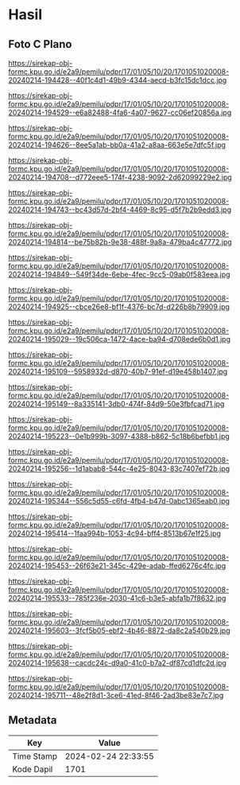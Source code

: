 # Hasil

## Foto C Plano

https://sirekap-obj-formc.kpu.go.id/e2a9/pemilu/pdpr/17/01/05/10/20/1701051020008-20240214-194428--40f1c4d1-49b9-4344-aecd-b3fc15dc1dcc.jpg

https://sirekap-obj-formc.kpu.go.id/e2a9/pemilu/pdpr/17/01/05/10/20/1701051020008-20240214-194529--e6a82488-4fa6-4a07-9627-cc06ef20856a.jpg

https://sirekap-obj-formc.kpu.go.id/e2a9/pemilu/pdpr/17/01/05/10/20/1701051020008-20240214-194626--8ee5a1ab-bb0a-41a2-a8aa-663e5e7dfc5f.jpg

https://sirekap-obj-formc.kpu.go.id/e2a9/pemilu/pdpr/17/01/05/10/20/1701051020008-20240214-194708--d772eee5-174f-4238-9092-2d62099229e2.jpg

https://sirekap-obj-formc.kpu.go.id/e2a9/pemilu/pdpr/17/01/05/10/20/1701051020008-20240214-194743--bc43d57d-2bf4-4469-8c95-d5f7b2b9edd3.jpg

https://sirekap-obj-formc.kpu.go.id/e2a9/pemilu/pdpr/17/01/05/10/20/1701051020008-20240214-194814--be75b82b-9e38-488f-9a8a-479ba4c47772.jpg

https://sirekap-obj-formc.kpu.go.id/e2a9/pemilu/pdpr/17/01/05/10/20/1701051020008-20240214-194849--549f34de-6ebe-4fec-9cc5-09ab0f583eea.jpg

https://sirekap-obj-formc.kpu.go.id/e2a9/pemilu/pdpr/17/01/05/10/20/1701051020008-20240214-194925--cbce26e8-bf1f-4376-bc7d-d226b8b79909.jpg

https://sirekap-obj-formc.kpu.go.id/e2a9/pemilu/pdpr/17/01/05/10/20/1701051020008-20240214-195029--19c506ca-1472-4ace-ba94-d708ede6b0d1.jpg

https://sirekap-obj-formc.kpu.go.id/e2a9/pemilu/pdpr/17/01/05/10/20/1701051020008-20240214-195109--5958932d-d870-40b7-91ef-d19e458b1407.jpg

https://sirekap-obj-formc.kpu.go.id/e2a9/pemilu/pdpr/17/01/05/10/20/1701051020008-20240214-195149--8a335141-3db0-474f-84d9-50e3fbfcad71.jpg

https://sirekap-obj-formc.kpu.go.id/e2a9/pemilu/pdpr/17/01/05/10/20/1701051020008-20240214-195223--0e1b999b-3097-4388-b862-5c18b6befbb1.jpg

https://sirekap-obj-formc.kpu.go.id/e2a9/pemilu/pdpr/17/01/05/10/20/1701051020008-20240214-195256--1d1abab8-544c-4e25-8043-83c7407ef72b.jpg

https://sirekap-obj-formc.kpu.go.id/e2a9/pemilu/pdpr/17/01/05/10/20/1701051020008-20240214-195344--556c5d55-c6fd-4fb4-b47d-0abc1365eab0.jpg

https://sirekap-obj-formc.kpu.go.id/e2a9/pemilu/pdpr/17/01/05/10/20/1701051020008-20240214-195414--1faa994b-1053-4c94-bff4-8513b67e1f25.jpg

https://sirekap-obj-formc.kpu.go.id/e2a9/pemilu/pdpr/17/01/05/10/20/1701051020008-20240214-195453--26f63e21-345c-429e-adab-ffed6276c4fc.jpg

https://sirekap-obj-formc.kpu.go.id/e2a9/pemilu/pdpr/17/01/05/10/20/1701051020008-20240214-195533--785f236e-2030-41c6-b3e5-abfa1b7f8632.jpg

https://sirekap-obj-formc.kpu.go.id/e2a9/pemilu/pdpr/17/01/05/10/20/1701051020008-20240214-195603--3fcf5b05-ebf2-4b46-8872-da8c2a540b29.jpg

https://sirekap-obj-formc.kpu.go.id/e2a9/pemilu/pdpr/17/01/05/10/20/1701051020008-20240214-195638--cacdc24c-d9a0-41c0-b7a2-df87cd1dfc2d.jpg

https://sirekap-obj-formc.kpu.go.id/e2a9/pemilu/pdpr/17/01/05/10/20/1701051020008-20240214-195711--48e2f8d1-3ce6-41ed-8f46-2ad3be83e7c7.jpg


## Metadata

| Key        | Value               |
| ---------- | ------------------- |
| Time Stamp | 2024-02-24 22:33:55 |
| Kode Dapil | 1701                |



